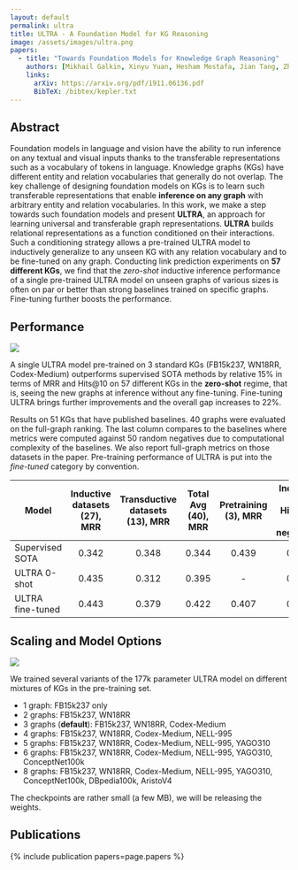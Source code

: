```yaml
---
layout: default
permalink: ultra
title: ULTRA - A Foundation Model for KG Reasoning
image: /assets/images/ultra.png
papers:
  - title: "Towards Foundation Models for Knowledge Graph Reasoning"
    authors: [Mikhail Galkin, Xinyu Yuan, Hesham Mostafa, Jian Tang, Zhaocheng Zhu]
    links:
      arXiv: https://arxiv.org/pdf/1911.06136.pdf
      BibTeX: /bibtex/kepler.txt
---
```


Abstract
----
Foundation models in language and vision have the ability to run inference on any textual and visual inputs thanks to the transferable representations such as a vocabulary of tokens in language. 
Knowledge graphs (KGs) have different entity and relation vocabularies that generally do not overlap.
The key challenge of designing foundation models on KGs is to learn such transferable representations that enable **inference on any graph** with arbitrary entity and relation vocabularies.
In this work, we make a step towards such foundation models and present **ULTRA**, an approach for learning universal and transferable graph representations. 
**ULTRA** builds relational representations as a function conditioned on their interactions.
Such a conditioning strategy allows a pre-trained ULTRA model to inductively generalize to any unseen KG with any relation vocabulary and to be fine-tuned on any graph.
Conducting link prediction experiments on **57 different KGs**, we find that the *zero-shot* inductive inference performance of a single pre-trained ULTRA  model on unseen graphs of various sizes is often on par or better than strong baselines trained on specific graphs. 
Fine-tuning further boosts the performance.

Performance
----

![](/project/assets/images/ultra_mainres.png)

A single ULTRA model pre-trained on 3 standard KGs (FB15k237, WN18RR, Codex-Medium) outperforms supervised SOTA methods by relative 15% in terms of MRR and Hits@10 on 57 different KGs in the **zero-shot** regime, that is, seeing the new graphs at inference without any fine-tuning. Fine-tuning ULTRA brings further improvements and the overall gap increases to 22%.

Results on 51 KGs that have published baselines. 40 graphs were evaluated on the full-graph ranking. The last column compares to the baselines where metrics were computed against 50 random negatives due to computational complexity of the baselines. We also report full-graph metrics on those datasets in the paper. 
Pre-training performance of ULTRA is put into the *fine-tuned* category by convention. 

| Model |   Inductive datasets (27), MRR | Transductive datasets (13), MRR    | Total Avg (40), MRR | Pretraining (3), MRR  | Inductive (8), Hits@10 (50 negatives)|
|-----------------|:-----:|:------:|:------:|:-----:|:-----:|
| Supervised SOTA | 0.342 | 0.348  | 0.344  | 0.439 | 0.731 |
| ULTRA 0-shot    | 0.435 | 0.312  | 0.395  | -     | 0.859 |
| ULTRA fine-tuned| 0.443 | 0.379  | 0.422  | 0.407 | 0.896 |

[Wikidata]: https://www.wikidata.org
[Wikipedia]: https://www.wikipedia.org/
[original paper]: https://arxiv.org/pdf/1911.06136.pdf

Scaling and Model Options
----

![](/project/assets/images/ultra_num_graphs.png)

We trained several variants of the 177k parameter ULTRA model on different mixtures of KGs in the pre-training set.

- 1 graph: FB15k237 only
- 2 graphs: FB15k237, WN18RR
- 3 graphs (**default**): FB15k237, WN18RR, Codex-Medium
- 4 graphs: FB15k237, WN18RR, Codex-Medium, NELL-995
- 5 graphs: FB15k237, WN18RR, Codex-Medium, NELL-995, YAGO310
- 6 graphs: FB15k237, WN18RR, Codex-Medium, NELL-995, YAGO310, ConceptNet100k
- 8 graphs: FB15k237, WN18RR, Codex-Medium, NELL-995, YAGO310, ConceptNet100k, DBpedia100k, AristoV4

The checkpoints are rather small (a few MB), we will be releasing the weights.


Publications
------------
{% include publication papers=page.papers %}